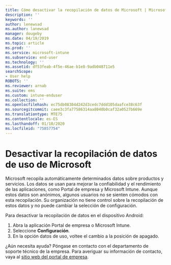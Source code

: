 ```yaml
---
title: Cómo desactivar la recopilación de datos de Microsoft | Microsoft Docs
description: ''
keywords: ''
author: lenewsad
ms.author: lanewsad
manager: dougeby
ms.date: 04/19/2019
ms.topic: article
ms.prod: ''
ms.service: microsoft-intune
ms.subservice: end-user
ms.technology: ''
ms.assetid: df53feab-4f5e-46ae-b1e8-9adb048711e5
searchScope:
- User help
ROBOTS: ''
ms.reviewer: arnab
ms.suite: ems
ms.custom: intune-enduser
ms.collection: ''
ms.openlocfilehash: ec75db08304d242d3cedc7ddd105daafce38c63f
ms.sourcegitcommit: caee3c3fa77586314aa8040b0caf32a0527b669e
ms.translationtype: MTE75
ms.contentlocale: es-ES
ms.lasthandoff: 01/10/2020
ms.locfileid: "75857754"
---
```

# <a name="turn-off-microsoft-usage-data-collection"></a>Desactivar la recopilación de datos de uso de Microsoft

Microsoft recopila automáticamente determinados datos sobre productos y servicios. Los datos se usan para mejorar la confiabilidad y el rendimiento de las aplicaciones, como Portal de empresa y Microsoft Intune. Aunque estos datos son anónimos, algunos usuarios no se sienten cómodos con esta recopilación. Su organización no tiene control sobre la recopilación de estos datos y no puede cambiar la selección de configuración.   

Para desactivar la recopilación de datos en el dispositivo Android:  

1. Abra la aplicación Portal de empresa o Microsoft Intune.
2. Seleccione **Configuración**.
3. En la opción datos de uso, voltee el cambio a la posición de apagado. 

¿Aún necesita ayuda? Póngase en contacto con el departamento de soporte técnico de la empresa. Para averiguar su información de contacto, vaya al [sitio web del portal de empresa](https://go.microsoft.com/fwlink/?linkid=2010980).
